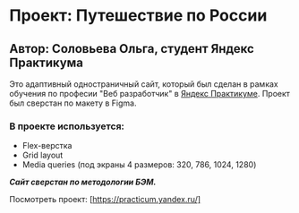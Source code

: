 # Проект: Путешествие по России
## Автор: Соловьева Ольга, студент Яндекс Практикума

Это адаптивный одностраничный сайт, который был сделан в рамках обучения по професии "Веб разработчик" в [Яндекс Практикуме](https://practicum.yandex.ru/). Проект был сверстан по макету в Figma.

### В проекте используется:
* Flex-верстка
* Grid layout
* Media queries (под экраны 4 размеров: 320, 786, 1024, 1280)

**_Сайт сверстан по методологии БЭМ._**

Посмотреть проект: [https://practicum.yandex.ru/]
